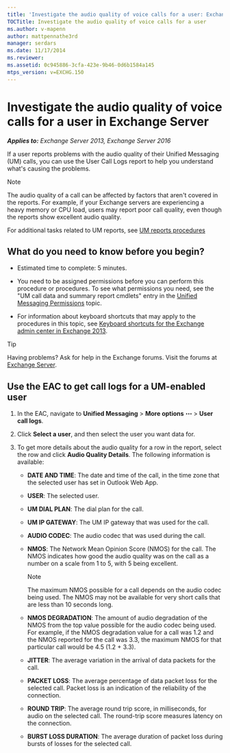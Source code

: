 ```yaml
---
title: 'Investigate the audio quality of voice calls for a user: Exchange 2013 Help'
TOCTitle: Investigate the audio quality of voice calls for a user
ms.author: v-mapenn
author: mattpennathe3rd
manager: serdars
ms.date: 11/17/2014
ms.reviewer:
ms.assetid: 0c945886-3cfa-423e-9b46-0d6b1584a145
mtps_version: v=EXCHG.150
---
```


# Investigate the audio quality of voice calls for a user in Exchange Server

_**Applies to:** Exchange Server 2013, Exchange Server 2016_

If a user reports problems with the audio quality of their Unified Messaging (UM) calls, you can use the User Call Logs report to help you understand what's causing the problems.

> [!NOTE]
> The audio quality of a call can be affected by factors that aren't covered in the reports. For example, if your Exchange servers are experiencing a heavy memory or CPU load, users may report poor call quality, even though the reports show excellent audio quality.

For additional tasks related to UM reports, see [UM reports procedures](um-reports-procedures-exchange-2013-help.md)

## What do you need to know before you begin?

- Estimated time to complete: 5 minutes.

- You need to be assigned permissions before you can perform this procedure or procedures. To see what permissions you need, see the "UM call data and summary report cmdlets" entry in the [Unified Messaging Permissions](https://technet.microsoft.com/library/d326c3bc-8f33-434a-bf02-a83cc26a5498.aspx) topic.

- For information about keyboard shortcuts that may apply to the procedures in this topic, see [Keyboard shortcuts for the Exchange admin center in Exchange 2013](keyboard-shortcuts-in-the-exchange-admin-center-2013-help.md).

> [!TIP]
> Having problems? Ask for help in the Exchange forums. Visit the forums at [Exchange Server](https://go.microsoft.com/fwlink/p/?linkId=60612).

## Use the EAC to get call logs for a UM-enabled user

1. In the EAC, navigate to **Unified Messaging** \> **More options** ![More Options Icon](images/ITPro_EAC_MoreOptionsIcon.gif) \> **User call logs**.

2. Click **Select a user**, and then select the user you want data for.

3. To get more details about the audio quality for a row in the report, select the row and click **Audio Quality Details**. The following information is available:

   - **DATE AND TIME**: The date and time of the call, in the time zone that the selected user has set in Outlook Web App.

   - **USER**: The selected user.

   - **UM DIAL PLAN**: The dial plan for the call.

   - **UM IP GATEWAY**: The UM IP gateway that was used for the call.

   - **AUDIO CODEC**: The audio codec that was used during the call.

   - **NMOS**: The Network Mean Opinion Score (NMOS) for the call. The NMOS indicates how good the audio quality was on the call as a number on a scale from 1 to 5, with 5 being excellent.

     > [!NOTE]
     > The maximum NMOS possible for a call depends on the audio codec being used. The NMOS may not be available for very short calls that are less than 10 seconds long.

   - **NMOS DEGRADATION**: The amount of audio degradation of the NMOS from the top value possible for the audio codec being used. For example, if the NMOS degradation value for a call was 1.2 and the NMOS reported for the call was 3.3, the maximum NMOS for that particular call would be 4.5 (1.2 + 3.3).

   - **JITTER**: The average variation in the arrival of data packets for the call.

   - **PACKET LOSS**: The average percentage of data packet loss for the selected call. Packet loss is an indication of the reliability of the connection.

   - **ROUND TRIP**: The average round trip score, in milliseconds, for audio on the selected call. The round-trip score measures latency on the connection.

   - **BURST LOSS DURATION**: The average duration of packet loss during bursts of losses for the selected call.
